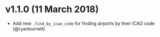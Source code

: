 # v1.1.0 (11 March 2018)

* Add new `.find_by_icao_code` for finding airports by their ICAO code (@ryanburnett)
